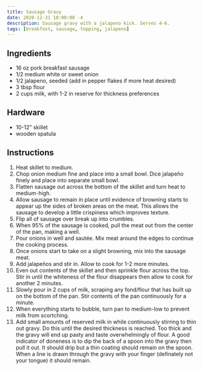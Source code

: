 ```yaml
---
title: Sausage Gravy 
date: 2020-12-31 18:00:00 -4
description: Sausage gravy with a jalapeno kick. Serves 4-6.
tags: [breakfast, sausage, topping, jalapeno]
---
```


## Ingredients

- 16 oz pork breakfast sausage
- 1/2 medium white or sweet onion
- 1/2 jalapeno, seeded (add in pepper flakes if more heat desired)
- 3 tbsp flour
- 2 cups milk, with 1-2 in reserve for thickness preferences

## Hardware

- 10-12" skillet
- wooden spatula

## Instructions

1. Heat skillet to medium.
1. Chop onion medium fine and place into a small bowl. Dice jalapeño finely and place into separate small bowl.
1. Flatten sausage out across the bottom of the skillet and turn heat to medium-high.
1. Allow sausage to remain in place until evidence of browning starts to appear up the sides of broken areas on the meat. This allows the sausage to develop a little crispiness which improves texture.
1. Flip all of sausage over break up into crumbles.
1. When 95% of the sausage is cooked, pull the meat out from the center of the pan, making a well.
1. Pour onions in well and sautée. Mix meat around the edges to continue the cooking process.
1. Once onions start to take on a slight browning, mix into the sausage meat.
1. Add jalapeños and stir in. Allow to cook for 1-2 more minutes.
1. Even out contents of the skillet and then sprinkle flour across the top. Stir in until the whiteness of the flour disappears then allow to cook for another 2 minutes.
1. Slowly pour in 2 cups of milk, scraping any fond/flour that has built up on the bottom of the pan. Stir contents of the pan continuously for a minute.
1. When everything starts to bubble, turn pan to medium-low to prevent milk from scortching.
1. Add small amounts of reserved milk in while continuously stirring to thin out gravy. Do this until the desired thickness is reached. Too thick and the gravy will end up pasty and taste overwhelmingly of flour. A good indicator of doneness is to dip the back of a spoon into the gravy then pull it out. It should drip but a thin coating should remain on the spoon. When a line is drawn through the gravy with your finger (definately not your tongue) it should remain.
